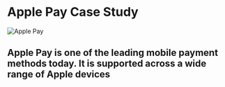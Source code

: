 # Apple Pay Case Study

![Apple Pay](https://external-content.duckduckgo.com/iu/?u=https%3A%2F%2Fwww.apple.com%2Fv%2Fapple-pay%2Fg%2Fimages%2Foverview%2Fog_image.png%3F201709091554&f=1&nofb=1)

## Apple Pay is one of the leading mobile payment methods today. It is supported across a wide range of Apple devices
